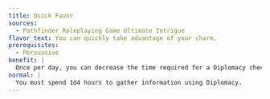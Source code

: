 ```yaml
---
title: Quick Favor
sources:
  - Pathfinder Roleplaying Game Ultimate Intrigue
flavor_text: You can quickly take advantage of your charm.
prerequisites:
  - Persuasive
benefit: |
  Once per day, you can decrease the time required for a Diplomacy check to gather information to 4d10 minutes when you use Diplomacy to gather information again just after you previously gathered information there (whether or not the previous attempt was successful).
normal: |
  You must spend 1d4 hours to gather information using Diplomacy.
---
```


